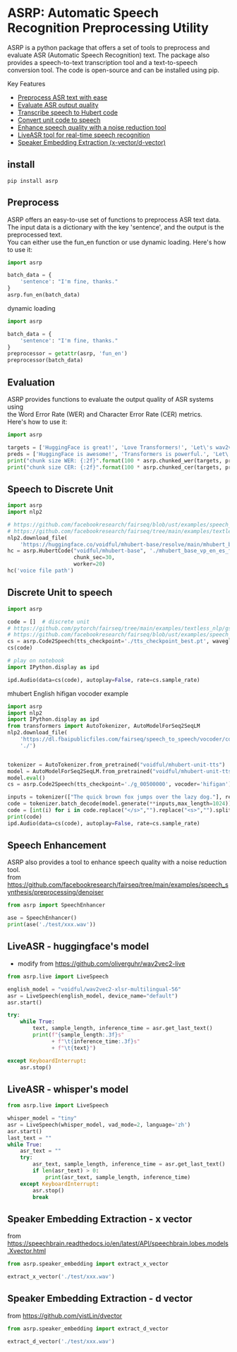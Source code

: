 # ASRP: Automatic Speech Recognition Preprocessing Utility

ASRP is a python package that offers a set of tools to preprocess and evaluate ASR (Automatic Speech Recognition) text.
The package also provides a speech-to-text transcription tool and a text-to-speech conversion tool. The code is
open-source and can be installed using pip.

Key Features

- [Preprocess ASR text with ease](#preprocess)
- [Evaluate ASR output quality](#Evaluation)
- [Transcribe speech to Hubert code](#speech-to-discrete-unit)
- [Convert unit code to speech](#discrete-unit-to-speech)
- [Enhance speech quality with a noise reduction tool](#speech-enhancement)
- [LiveASR tool for real-time speech recognition](#liveasr---huggingfaces-model)
- [Speaker Embedding Extraction (x-vector/d-vector)](#speaker-embedding-extraction---x-vector)

## install

`pip install asrp`

## Preprocess

ASRP offers an easy-to-use set of functions to preprocess ASR text data.   
The input data is a dictionary with the key 'sentence', and the output is the preprocessed text.     
You can either use the fun_en function or use dynamic loading. Here's how to use it:

```python
import asrp

batch_data = {
    'sentence': "I'm fine, thanks."
}
asrp.fun_en(batch_data)
```

dynamic loading

```python
import asrp

batch_data = {
    'sentence': "I'm fine, thanks."
}
preprocessor = getattr(asrp, 'fun_en')
preprocessor(batch_data)
```

## Evaluation

ASRP provides functions to evaluate the output quality of ASR systems using     
the Word Error Rate (WER) and Character Error Rate (CER) metrics.   
Here's how to use it:

```python
import asrp

targets = ['HuggingFace is great!', 'Love Transformers!', 'Let\'s wav2vec!']
preds = ['HuggingFace is awesome!', 'Transformers is powerful.', 'Let\'s finetune wav2vec!']
print("chunk size WER: {:2f}".format(100 * asrp.chunked_wer(targets, preds, chunk_size=None)))
print("chunk size CER: {:2f}".format(100 * asrp.chunked_cer(targets, preds, chunk_size=None)))
```

## Speech to Discrete Unit

```python
import asrp
import nlp2

# https://github.com/facebookresearch/fairseq/blob/ust/examples/speech_to_speech/docs/textless_s2st_real_data.md
# https://github.com/facebookresearch/fairseq/tree/main/examples/textless_nlp/gslm/ulm
nlp2.download_file(
    'https://huggingface.co/voidful/mhubert-base/resolve/main/mhubert_base_vp_en_es_fr_it3_L11_km1000.bin', './')
hc = asrp.HubertCode("voidful/mhubert-base", './mhubert_base_vp_en_es_fr_it3_L11_km1000.bin', 11,
                     chunk_sec=30,
                     worker=20)
hc('voice file path')
```

## Discrete Unit to speech

```python
import asrp

code = []  # discrete unit
# https://github.com/pytorch/fairseq/tree/main/examples/textless_nlp/gslm/unit2speech
# https://github.com/facebookresearch/fairseq/blob/ust/examples/speech_to_speech/docs/textless_s2st_real_data.md
cs = asrp.Code2Speech(tts_checkpoint='./tts_checkpoint_best.pt', waveglow_checkpint='waveglow_256channels_new.pt')
cs(code)

# play on notebook
import IPython.display as ipd

ipd.Audio(data=cs(code), autoplay=False, rate=cs.sample_rate)
```

mhubert English hifigan vocoder example

```python
import asrp
import nlp2
import IPython.display as ipd
from transformers import AutoTokenizer, AutoModelForSeq2SeqLM
nlp2.download_file(
    'https://dl.fbaipublicfiles.com/fairseq/speech_to_speech/vocoder/code_hifigan/mhubert_vp_en_es_fr_it3_400k_layer11_km1000_lj/g_00500000',
    './')


tokenizer = AutoTokenizer.from_pretrained("voidful/mhubert-unit-tts")
model = AutoModelForSeq2SeqLM.from_pretrained("voidful/mhubert-unit-tts")
model.eval()
cs = asrp.Code2Speech(tts_checkpoint='./g_00500000', vocoder='hifigan')

inputs = tokenizer(["The quick brown fox jumps over the lazy dog."], return_tensors="pt")
code = tokenizer.batch_decode(model.generate(**inputs,max_length=1024))[0]
code = [int(i) for i in code.replace("</s>","").replace("<s>","").split("v_tok_")[1:]]
print(code)
ipd.Audio(data=cs(code), autoplay=False, rate=cs.sample_rate)

```

## Speech Enhancement

ASRP also provides a tool to enhance speech quality with a noise reduction tool.  
from https://github.com/facebookresearch/fairseq/tree/main/examples/speech_synthesis/preprocessing/denoiser

```python
from asrp import SpeechEnhancer

ase = SpeechEnhancer()
print(ase('./test/xxx.wav'))
```

## LiveASR - huggingface's model

* modify from https://github.com/oliverguhr/wav2vec2-live

```python
from asrp.live import LiveSpeech

english_model = "voidful/wav2vec2-xlsr-multilingual-56"
asr = LiveSpeech(english_model, device_name="default")
asr.start()

try:
    while True:
        text, sample_length, inference_time = asr.get_last_text()
        print(f"{sample_length:.3f}s"
              + f"\t{inference_time:.3f}s"
              + f"\t{text}")

except KeyboardInterrupt:
    asr.stop()
```

## LiveASR - whisper's model

```python
from asrp.live import LiveSpeech

whisper_model = "tiny"
asr = LiveSpeech(whisper_model, vad_mode=2, language='zh')
asr.start()
last_text = ""
while True:
    asr_text = ""
    try:
        asr_text, sample_length, inference_time = asr.get_last_text()
        if len(asr_text) > 0:
            print(asr_text, sample_length, inference_time)
    except KeyboardInterrupt:
        asr.stop()
        break

```

## Speaker Embedding Extraction - x vector

from https://speechbrain.readthedocs.io/en/latest/API/speechbrain.lobes.models.Xvector.html

```python
from asrp.speaker_embedding import extract_x_vector

extract_x_vector('./test/xxx.wav')
```

## Speaker Embedding Extraction - d vector

from https://github.com/yistLin/dvector

```python
from asrp.speaker_embedding import extract_d_vector

extract_d_vector('./test/xxx.wav')
```
